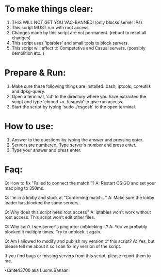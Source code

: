 # To make things clear:

1. THIS WILL NOT GET YOU VAC-BANNED! (only blocks server IPs)
2. This script MUST run with root access.
3. Changes made by this script are not permanent. (reboot to reset all changes)
4. This script uses 'iptables' and small tools to block servers.
5. This script will affect to Competetive and Casual servers. (possibly demolition etc..)

# Prepare & Run:

1. Make sure these following things are installed: bash, iptools, coreutils and dpkg-query.
2. Open a terminal, 'cd' to the directory where you have extracted the script 
and type 'chmod +x ./csgosb' to give run access.
3. Start the script by typing 'sudo ./csgosb' to the open terminal.

# How to use:

1. Answer to the questions by typing the answer and pressing enter.
2. Servers are numbered. Type server's number and press enter.
3. Type your answer and press enter.

# Faq:

Q: How to fix "Failed to connect the match."?
A: Restart CS:GO and set your max ping to 350ms.

Q: I'm in a lobby and stuck at "Confirming match..."
A: Make sure the lobby leader has blocked the same servers.

Q: Why does this script need root access?
A: iptables won't work without root access. This script won't edit other files.

Q: Why can't I see server's ping after unblocking it?
A: You've probably blocked it multiple times. Try to unblock it again.

Q: Am I allowed to modify and publish my version of this script?
A: Yes, but please tell me about it so I can fix my version of the script.

If you find bugs or missing servers from this script, please report them to me.

-santeri3700 aka LuomuBanaani
